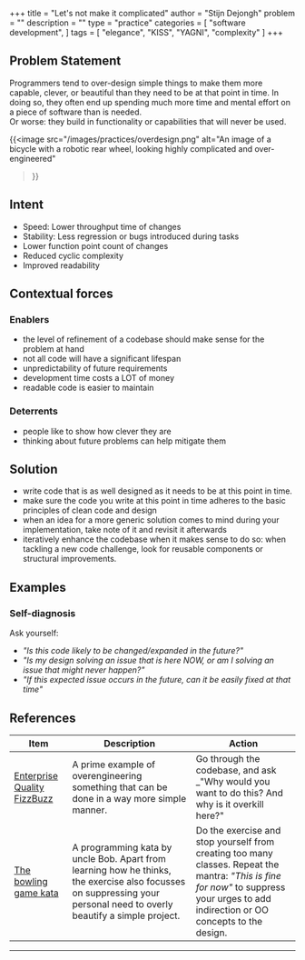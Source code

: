 +++
title = "Let's not make it complicated"
author = "Stijn Dejongh"
problem = ""
description = ""
type = "practice"
categories = [
    "software development",
]
tags = [
    "elegance", "KISS", "YAGNI", "complexity"
]
+++

## Problem Statement

Programmers tend to over-design simple things to make them more capable, clever, or beautiful than they need to be at that point in time. 
In doing so, they often end up spending much more time and mental effort on a piece of software than is needed.  
Or worse: they build in functionality or capabilities that will never be used.

{{<image 
src="/images/practices/overdesign.png" 
alt="An image of a bicycle with a robotic rear wheel, looking highly complicated and over-engineered" 
>}}

## Intent

* Speed: Lower throughput time of changes
* Stability: Less regression or bugs introduced during tasks
* Lower function point count of changes
* Reduced cyclic complexity
* Improved readability

## Contextual forces

### Enablers

* the level of refinement of a codebase should make sense for the problem at hand
* not all code will have a significant lifespan
* unpredictability of future requirements
* development time costs a LOT of money
* readable code is easier to maintain

### Deterrents

* people like to show how clever they are
* thinking about future problems can help mitigate them

## Solution

* write code that is as well designed as it needs to be at this point in time.
* make sure the code you write at this point in time adheres to the basic principles of clean code and design
* when an idea for a more generic solution comes to mind during your implementation, take note of it and revisit it afterwards
* iteratively enhance the codebase when it makes sense to do so: when tackling a new code challenge, look for reusable components or
  structural improvements.

## Examples
### Self-diagnosis

Ask yourself:

* _"Is this code likely to be changed/expanded in the future?"_
* _"Is my design solving an issue that is here NOW, or am I solving an issue that might never happen?"_
* _"If this expected issue occurs in the future, can it be easily fixed at that time"_

## References

| Item                                                                                                | Description                                                                                                                                                           | Action                                                                                                                                                                                |
|-----------------------------------------------------------------------------------------------------|-----------------------------------------------------------------------------------------------------------------------------------------------------------------------|---------------------------------------------------------------------------------------------------------------------------------------------------------------------------------------|
| [Enterprise Quality FizzBuzz](https://github.com/EnterpriseQualityCoding/FizzBuzzEnterpriseEdition) | A prime example of overengineering something that can be done in a way more simple manner.                                                                            | Go through the codebase, and ask _"Why would you want to do this? And why is it overkill here?"                                                                                       |
| [The bowling game kata](http://www.butunclebob.com/ArticleS.UncleBob.TheBowlingGameKata)            | A programming kata by uncle Bob. Apart from learning how he thinks, the exercise also focusses on suppressing your personal need to overly beautify a simple project. | Do the exercise and stop yourself from creating too many classes. Repeat the mantra: _"This is fine for now"_ to suppress your urges to add indirection or OO concepts to the design. |

---
